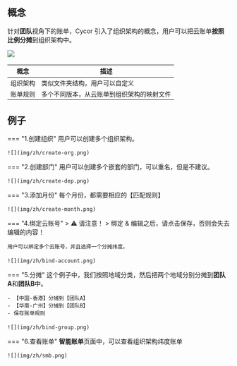 ## 概念
针对**团队**视角下的账单，Cycor 引入了组织架构的概念，用户可以把云账单**按照比例分摊**到组织架构中。

![](img/zh/org-arch.png)

| 概念 | 描述                    | 
| --- |-----------------------|
| 组织架构 | 类似文件夹结构，用户可以自定义       |
| 账单规则 | 多个不同版本，从云账单到组织架构的映射文件 |

## 例子
=== "1.创建组织"
    用户可以创建多个组织架构。

    ![](img/zh/create-org.png)

=== "2.创建部门"
    用户可以创建多个嵌套的部门，可以重名，但是不建议。

    ![](img/zh/create-dep.png)

=== "3.添加月份"
    每个月份，都需要相应的【匹配规则】

    ![](img/zh/create-month.png)

=== "4.绑定云账号"
    > ⚠️ 请注意！
    > 绑定 & 编辑之后，请点击保存，否则会失去编辑的内容！

    用户可以绑定多个云账号，并且选择一个分摊纬度。

    ![](img/zh/bind-account.png)

=== "5.分摊"
    这个例子中，我们按照地域分类，然后把两个地域分别分摊到**团队A**和**团队B**中。

    - 【中国-香港】分摊到【团队A】
    - 【华南-广州】分摊到【团队B】
    - 保存账单规则

    ![](img/zh/bind-group.png)

=== "6.查看账单"
    **智能账单**页面中，可以查看组织架构纬度账单

    ![](img/zh/smb.png)

